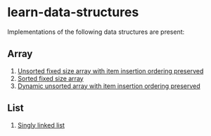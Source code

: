 # learn-data-structures

Implementations of the following data structures are present:

## Array

1. [Unsorted fixed size array with item insertion ordering preserved](../learn-data-structures/src/main/java/learn/array/UnsortedArray.java)
2. [Sorted fixed size array](../learn-data-structures/src/main/java/learn/array/SortedArray.java)
3. [Dynamic unsorted array with item insertion ordering preserved](../learn-data-structures/src/main/java/learn/array/DynamicArray.java)

## List

1. [Singly linked list](../learn-data-structures/src/main/java/learn/list/SinglyLinkedList.java)
